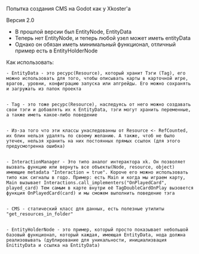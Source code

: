 Попытка создания CMS на Godot как у Xkoster'a


Версия 2.0
- В прошлой версии был EntityNode, EntityData
- Теперь нет EntityNode, и теперь любой узел может иметь entityData
- Однако он обязан иметь минимальный функционал, отличный пример есть в EntityHolderNode


Как использовать:
	
	
	- EntityData - это ресурс(Resource), который хранит Тэги (Tag), его можно использовать для того, чтобы описывать карты в карточной игре, врагов, уровни, конфиграцию запуска или апгрейды. Его можно сохранять и загружать из папок проекта
	
	
	- Tag - это тоже ресурс(Resource), наследуясь от него можно создавать свои тэги и добавлять их к EntityData, тэги могут хранить переменные, а также иметь какое-либо поведение
	
	
	- Из-за того что эти классы унаследованны от Resource <- RefCounted, их блин нельзя удалять по своему желанию. А также, чтоб не было утечек, нельзя хранить на них постоянных прямых ссылок (для этого предусмотренна ошибка)
	
	
	- InteractionManager - Это типо аналог интерактора xk. Он позволяет вызвать функцию или вернуть все объекты(Node, resource, object) имеющие metadata "Interaction = true". Короче его можно использовать типо как сигналы в годо. Пример: есть Main и когда мы играем карту, Main вызывает Interactions.call_implementers("OnPlayedCard", played_card) Тем самым в карте внутри её TagDoubleCardOnPlay вызовется функция OnPlayedCard(card) и мы сможем выполнить поведение тэга
	
	
	- CMS - статический класс для данных, есть полезные утилиты "get_resources_in_folder"
	
	
	- EntityHolderNode - это пример, который просто показывает небольшой базовый функционал, который каждая, имеющая EntityData, нода должна реализовывать (дублирование для уникальности, инициализвация EnitityData и ссылка на EntityData)
	
	
